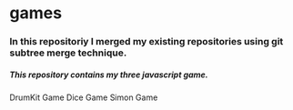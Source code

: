 # games
### In this repositoriy I merged my existing repositories using git subtree merge technique.
##### This repository contains my three javascript game.

DrumKit Game
Dice Game
Simon Game
